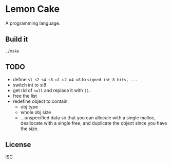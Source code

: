 # Lemon Cake

A programming language.

## Build it

    ./make

## TODO

- define `s1 s2 s4 s8 u1 u2 u4 u8` to `signed int 8 bits, ...`
- switch int to si8
- get rid of `null` and replace it with `()`.
- free the list
- redefine object to contain:
    - obj type
    - whole obj size
    - ...unspecified data
  so that you can allocale with a single malloc, deallocate with a single free,
  and duplicate the object since you have the size.

## License

ISC
